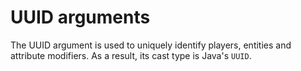 # UUID arguments

The UUID argument is used to uniquely identify players, entities and attribute modifiers. As a result, its cast type is Java's `UUID`.

